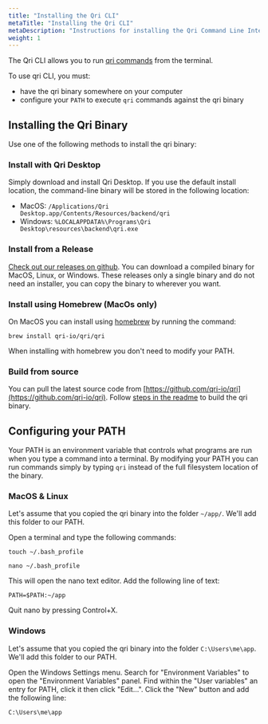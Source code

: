 ```yaml
---
title: "Installing the Qri CLI"
metaTitle: "Installing the Qri CLI"
metaDescription: "Instructions for installing the Qri Command Line Interface"
weight: 1
---
```


The Qri CLI allows you to run [qri commands](/docs/reference/cli_commands) from the terminal.

To use qri CLI, you must:

- have the qri binary somewhere on your computer
- configure your `PATH` to execute `qri` commands against the qri binary


## Installing the Qri Binary

Use one of the following methods to install the qri binary:

### Install with Qri Desktop

Simply download and install Qri Desktop.  If you use the default install location, the command-line binary will be stored in the following location:

* MacOS: `/Applications/Qri Desktop.app/Contents/Resources/backend/qri`
* Windows: `%LOCALAPPDATA%\Programs\Qri Desktop\resources\backend\qri.exe`

### Install from a Release

[Check out our releases on github](https://github.com/qri-io/qri/releases).  You can download a compiled binary for MacOS, Linux, or Windows.  These releases only a single binary and do not need an installer, you can copy the binary to wherever you want.

### Install using Homebrew (MacOs only)

On MacOS you can install using [homebrew](https://brew.sh/) by running the command:

```
brew install qri-io/qri/qri
```

When installing with homebrew you don't need to modify your PATH.

### Build from source

You can pull the latest source code from [https://github.com/qri-io/qri](https://github.com/qri-io/qri).  Follow [steps in the readme](https://github.com/qri-io/qri#building-from-source) to build the qri binary.

## Configuring your PATH

Your PATH is an environment variable that controls what programs are run when you type a command into a terminal. By modifying your PATH you can run commands simply by typing `qri` instead of the full filesystem location of the binary.

### MacOS & Linux

Let's assume that you copied the qri binary into the folder `~/app/`. We'll add this folder to our PATH.

Open a terminal and type the following commands:

```
touch ~/.bash_profile
```

```
nano ~/.bash_profile
```

This will open the nano text editor. Add the following line of text:

```
PATH=$PATH:~/app
```

Quit nano by pressing Control+X.

### Windows

Let's assume that you copied the qri binary into the folder `C:\Users\me\app`. We'll add this folder to our PATH.

Open the Windows Settings menu. Search for "Environment Variables" to open the "Environment Variables" panel. Find within the "User variables" an entry for PATH, click it then click "Edit...". Click the "New" button and add the following line:

```
C:\Users\me\app
```
